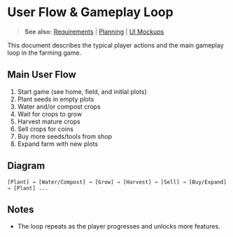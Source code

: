 # User Flow & Gameplay Loop

> **See also:** [Requirements](requirements.md) | [Planning](planning.md) | [UI Mockups](ui-mockups.md)

This document describes the typical player actions and the main gameplay loop in the farming game.

## Main User Flow
1. Start game (see home, field, and initial plots)
2. Plant seeds in empty plots
3. Water and/or compost crops
4. Wait for crops to grow
5. Harvest mature crops
6. Sell crops for coins
7. Buy more seeds/tools from shop
8. Expand farm with new plots

## Diagram
```
[Plant] → [Water/Compost] → [Grow] → [Harvest] → [Sell] → [Buy/Expand] → [Plant] ...
```

## Notes
- The loop repeats as the player progresses and unlocks more features.
